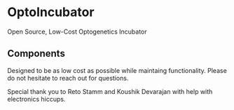 # OptoIncubator
Open Source, Low-Cost Optogenetics Incubator

## Components



Designed to be as low cost as possible while maintaing functionality. Please do not hesitate to reach
  out for questions.

Special thank you to Reto Stamm and Koushik Devarajan with help with electronics hiccups.
